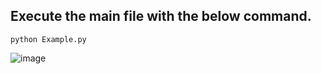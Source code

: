 ## Execute the main file with the below command.
 ```python3
python Example.py
 ```  
![image](https://github.com/rebuild-123/Python-Head-First-Design-Patterns/blob/main/pictures_for_README/observer_simpleobservable.png)